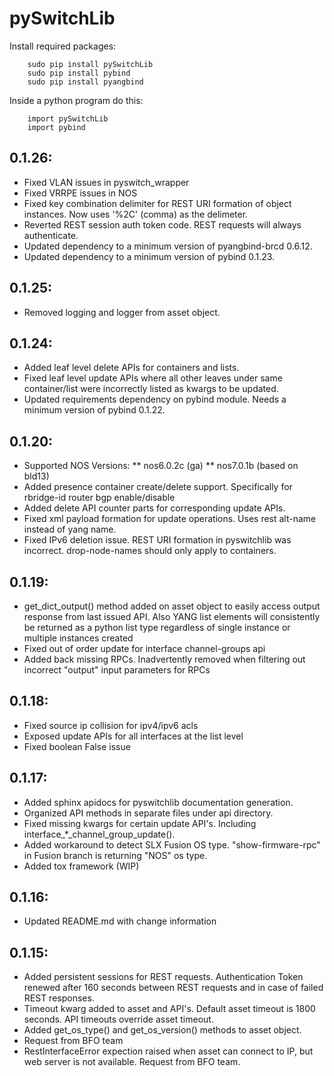 # pySwitchLib


Install required packages:
```
    sudo pip install pySwitchLib
    sudo pip install pybind
    sudo pip install pyangbind
```


Inside a python program do this:
```
    import pySwitchLib
    import pybind
```


## 0.1.26:
* Fixed VLAN issues in pyswitch_wrapper
* Fixed VRRPE issues in NOS
* Fixed key combination delimiter for REST URI formation of object instances.  Now uses '%2C' (comma) as the delimeter.
* Reverted REST session auth token code. REST requests will always authenticate.
* Updated dependency to a minimum version of pyangbind-brcd 0.6.12.
* Updated dependency to a minimum version of pybind 0.1.23.

## 0.1.25:
* Removed logging and logger from asset object.

## 0.1.24:
* Added leaf level delete APIs for containers and lists.
* Fixed leaf level update APIs where all other leaves under same container/list were incorrectly listed as kwargs to be updated.
* Updated requirements dependency on pybind module. Needs a minimum version of pybind 0.1.22.

## 0.1.20:
* Supported NOS Versions:
** nos6.0.2c (ga)
** nos7.0.1b (based on bld13)
* Added presence container create/delete support.  Specifically for rbridge-id router bgp enable/disable
* Added delete API counter parts for corresponding update APIs.
* Fixed xml payload formation for update operations.  Uses rest alt-name instead of yang name.
* Fixed IPv6 deletion issue.  REST URI formation in pyswitchlib was incorrect.  drop-node-names should only apply to containers.

## 0.1.19:
* get_dict_output() method added on asset object to easily access output response from last issued API.  Also YANG list elements will consistently be returned as a python list type regardless of single instance or multiple instances created
* Fixed out of order update for interface channel-groups api
* Added back missing RPCs.  Inadvertently removed when filtering out incorrect "output" input parameters for RPCs

## 0.1.18:
* Fixed source ip collision for ipv4/ipv6 acls
* Exposed update APIs for all interfaces at the list level
* Fixed boolean False issue

## 0.1.17:
* Added sphinx apidocs for pyswitchlib documentation generation.
* Organized API methods in separate files under api directory.
* Fixed missing kwargs for certain update API's.  Including interface_*_channel_group_update().
* Added workaround to detect SLX Fusion OS type. "show-firmware-rpc" in Fusion branch is returning "NOS" os type.
* Added tox framework (WIP)

## 0.1.16:
* Updated README.md with change information

## 0.1.15:
* Added persistent sessions for REST requests. Authentication Token renewed after 160 seconds between REST requests and in case of failed REST responses.
* Timeout kwarg added to asset and API's. Default asset timeout is 1800 seconds. API timeouts override asset timeout.
* Added get_os_type() and get_os_version() methods to asset object. 
* Request from BFO team
* RestInterfaceError expection raised when asset can connect to IP, but web server is not available. Request from BFO team.





